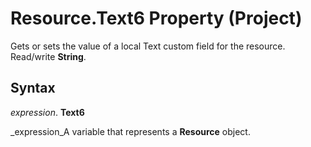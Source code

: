 
# Resource.Text6 Property (Project)

Gets or sets the value of a local Text custom field for the resource. Read/write  **String**.


## Syntax

 _expression_. **Text6**

 _expression_A variable that represents a  **Resource** object.

